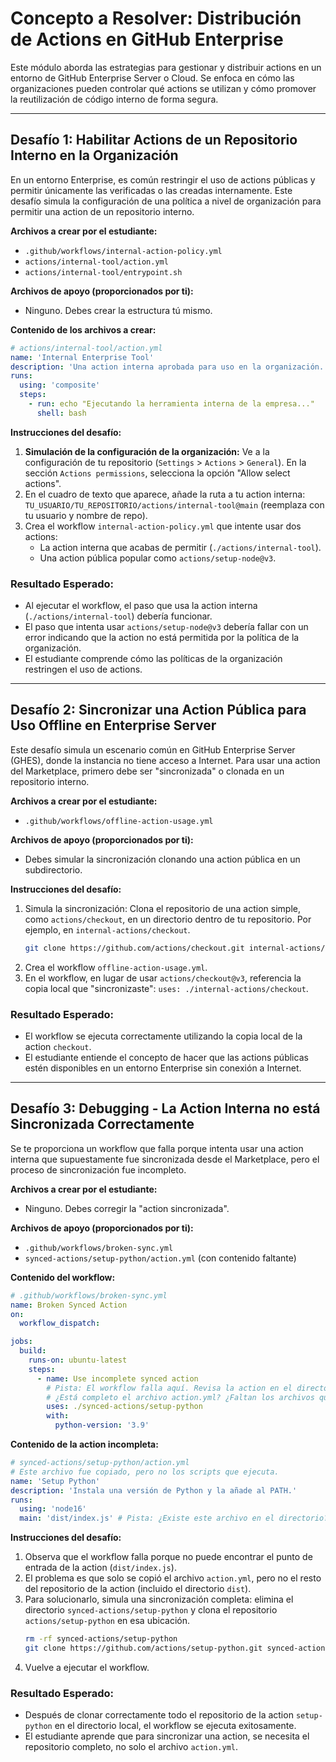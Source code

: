 # Concepto a Resolver: Distribución de Actions en GitHub Enterprise
Este módulo aborda las estrategias para gestionar y distribuir actions en un entorno de GitHub Enterprise Server o Cloud. Se enfoca en cómo las organizaciones pueden controlar qué actions se utilizan y cómo promover la reutilización de código interno de forma segura.

---

## Desafío 1: Habilitar Actions de un Repositorio Interno en la Organización
En un entorno Enterprise, es común restringir el uso de actions públicas y permitir únicamente las verificadas o las creadas internamente. Este desafío simula la configuración de una política a nivel de organización para permitir una action de un repositorio interno.

**Archivos a crear por el estudiante:**
- `.github/workflows/internal-action-policy.yml`
- `actions/internal-tool/action.yml`
- `actions/internal-tool/entrypoint.sh`

**Archivos de apoyo (proporcionados por ti):**
- Ninguno. Debes crear la estructura tú mismo.

**Contenido de los archivos a crear:**
```yaml
# actions/internal-tool/action.yml
name: 'Internal Enterprise Tool'
description: 'Una action interna aprobada para uso en la organización.'
runs:
  using: 'composite'
  steps:
    - run: echo "Ejecutando la herramienta interna de la empresa..."
      shell: bash
```

**Instrucciones del desafío:**
1.  **Simulación de la configuración de la organización:** Ve a la configuración de tu repositorio (`Settings` > `Actions` > `General`). En la sección `Actions permissions`, selecciona la opción "Allow select actions".
2.  En el cuadro de texto que aparece, añade la ruta a tu action interna: `TU_USUARIO/TU_REPOSITORIO/actions/internal-tool@main` (reemplaza con tu usuario y nombre de repo).
3.  Crea el workflow `internal-action-policy.yml` que intente usar dos actions:
    -   La action interna que acabas de permitir (`./actions/internal-tool`).
    -   Una action pública popular como `actions/setup-node@v3`.

### Resultado Esperado:
- Al ejecutar el workflow, el paso que usa la action interna (`./actions/internal-tool`) debería funcionar.
- El paso que intenta usar `actions/setup-node@v3` debería fallar con un error indicando que la action no está permitida por la política de la organización.
- El estudiante comprende cómo las políticas de la organización restringen el uso de actions.

---

## Desafío 2: Sincronizar una Action Pública para Uso Offline en Enterprise Server
Este desafío simula un escenario común en GitHub Enterprise Server (GHES), donde la instancia no tiene acceso a Internet. Para usar una action del Marketplace, primero debe ser "sincronizada" o clonada en un repositorio interno.

**Archivos a crear por el estudiante:**
- `.github/workflows/offline-action-usage.yml`

**Archivos de apoyo (proporcionados por ti):**
- Debes simular la sincronización clonando una action pública en un subdirectorio.

**Instrucciones del desafío:**
1.  Simula la sincronización: Clona el repositorio de una action simple, como `actions/checkout`, en un directorio dentro de tu repositorio. Por ejemplo, en `internal-actions/checkout`.
    ```bash
    git clone https://github.com/actions/checkout.git internal-actions/checkout
    ```
2.  Crea el workflow `offline-action-usage.yml`.
3.  En el workflow, en lugar de usar `actions/checkout@v3`, referencia la copia local que "sincronizaste": `uses: ./internal-actions/checkout`.

### Resultado Esperado:
- El workflow se ejecuta correctamente utilizando la copia local de la action `checkout`.
- El estudiante entiende el concepto de hacer que las actions públicas estén disponibles en un entorno Enterprise sin conexión a Internet.

---

## Desafío 3: Debugging - La Action Interna no está Sincronizada Correctamente
Se te proporciona un workflow que falla porque intenta usar una action interna que supuestamente fue sincronizada desde el Marketplace, pero el proceso de sincronización fue incompleto.

**Archivos a crear por el estudiante:**
- Ninguno. Debes corregir la "action sincronizada".

**Archivos de apoyo (proporcionados por ti):**
- `.github/workflows/broken-sync.yml`
- `synced-actions/setup-python/action.yml` (con contenido faltante)

**Contenido del workflow:**
```yaml
# .github/workflows/broken-sync.yml
name: Broken Synced Action
on:
  workflow_dispatch:

jobs:
  build:
    runs-on: ubuntu-latest
    steps:
      - name: Use incomplete synced action
        # Pista: El workflow falla aquí. Revisa la action en el directorio synced-actions/setup-python.
        # ¿Está completo el archivo action.yml? ¿Faltan los archivos que ejecuta?
        uses: ./synced-actions/setup-python
        with:
          python-version: '3.9'
```

**Contenido de la action incompleta:**
```yaml
# synced-actions/setup-python/action.yml
# Este archivo fue copiado, pero no los scripts que ejecuta.
name: 'Setup Python'
description: 'Instala una versión de Python y la añade al PATH.'
runs:
  using: 'node16'
  main: 'dist/index.js' # Pista: ¿Existe este archivo en el directorio?
```

**Instrucciones del desafío:**
1.  Observa que el workflow falla porque no puede encontrar el punto de entrada de la action (`dist/index.js`).
2.  El problema es que solo se copió el archivo `action.yml`, pero no el resto del repositorio de la action (incluido el directorio `dist`).
3.  Para solucionarlo, simula una sincronización completa: elimina el directorio `synced-actions/setup-python` y clona el repositorio `actions/setup-python` en esa ubicación.
    ```bash
    rm -rf synced-actions/setup-python
    git clone https://github.com/actions/setup-python.git synced-actions/setup-python
    ```
4.  Vuelve a ejecutar el workflow.

### Resultado Esperado:
- Después de clonar correctamente todo el repositorio de la action `setup-python` en el directorio local, el workflow se ejecuta exitosamente.
- El estudiante aprende que para sincronizar una action, se necesita el repositorio completo, no solo el archivo `action.yml`.
